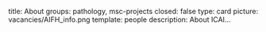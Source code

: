 title: About 
groups: pathology, msc-projects
closed: false
type: card
picture: vacancies/AIFH_info.png
template: people
description: About ICAI...
